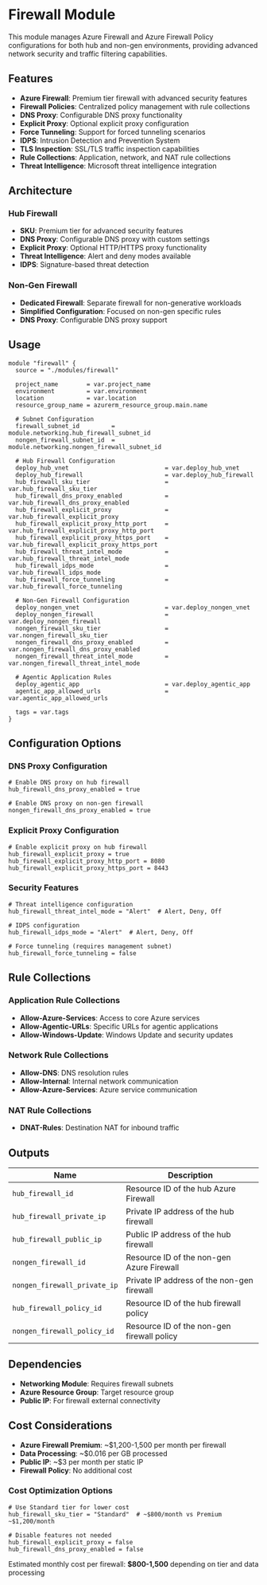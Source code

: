 # Firewall Module

This module manages Azure Firewall and Azure Firewall Policy configurations for both hub and non-gen environments, providing advanced network security and traffic filtering capabilities.

## Features

- **Azure Firewall**: Premium tier firewall with advanced security features
- **Firewall Policies**: Centralized policy management with rule collections
- **DNS Proxy**: Configurable DNS proxy functionality
- **Explicit Proxy**: Optional explicit proxy configuration
- **Force Tunneling**: Support for forced tunneling scenarios
- **IDPS**: Intrusion Detection and Prevention System
- **TLS Inspection**: SSL/TLS traffic inspection capabilities
- **Rule Collections**: Application, network, and NAT rule collections
- **Threat Intelligence**: Microsoft threat intelligence integration

## Architecture

### Hub Firewall
- **SKU**: Premium tier for advanced security features
- **DNS Proxy**: Configurable DNS proxy with custom settings
- **Explicit Proxy**: Optional HTTP/HTTPS proxy functionality
- **Threat Intelligence**: Alert and deny modes available
- **IDPS**: Signature-based threat detection

### Non-Gen Firewall
- **Dedicated Firewall**: Separate firewall for non-generative workloads
- **Simplified Configuration**: Focused on non-gen specific rules
- **DNS Proxy**: Configurable DNS proxy support

## Usage

```hcl
module "firewall" {
  source = "./modules/firewall"
  
  project_name        = var.project_name
  environment         = var.environment
  location            = var.location
  resource_group_name = azurerm_resource_group.main.name
  
  # Subnet Configuration
  firewall_subnet_id         = module.networking.hub_firewall_subnet_id
  nongen_firewall_subnet_id  = module.networking.nongen_firewall_subnet_id
  
  # Hub Firewall Configuration
  deploy_hub_vnet                           = var.deploy_hub_vnet
  deploy_hub_firewall                       = var.deploy_hub_firewall
  hub_firewall_sku_tier                     = var.hub_firewall_sku_tier
  hub_firewall_dns_proxy_enabled            = var.hub_firewall_dns_proxy_enabled
  hub_firewall_explicit_proxy               = var.hub_firewall_explicit_proxy
  hub_firewall_explicit_proxy_http_port     = var.hub_firewall_explicit_proxy_http_port
  hub_firewall_explicit_proxy_https_port    = var.hub_firewall_explicit_proxy_https_port
  hub_firewall_threat_intel_mode            = var.hub_firewall_threat_intel_mode
  hub_firewall_idps_mode                    = var.hub_firewall_idps_mode
  hub_firewall_force_tunneling              = var.hub_firewall_force_tunneling
  
  # Non-Gen Firewall Configuration
  deploy_nongen_vnet                        = var.deploy_nongen_vnet
  deploy_nongen_firewall                    = var.deploy_nongen_firewall
  nongen_firewall_sku_tier                  = var.nongen_firewall_sku_tier
  nongen_firewall_dns_proxy_enabled         = var.nongen_firewall_dns_proxy_enabled
  nongen_firewall_threat_intel_mode         = var.nongen_firewall_threat_intel_mode
  
  # Agentic Application Rules
  deploy_agentic_app                        = var.deploy_agentic_app
  agentic_app_allowed_urls                  = var.agentic_app_allowed_urls
  
  tags = var.tags
}
```

## Configuration Options

### DNS Proxy Configuration
```hcl
# Enable DNS proxy on hub firewall
hub_firewall_dns_proxy_enabled = true

# Enable DNS proxy on non-gen firewall  
nongen_firewall_dns_proxy_enabled = true
```

### Explicit Proxy Configuration
```hcl
# Enable explicit proxy on hub firewall
hub_firewall_explicit_proxy = true
hub_firewall_explicit_proxy_http_port = 8080
hub_firewall_explicit_proxy_https_port = 8443
```

### Security Features
```hcl
# Threat intelligence configuration
hub_firewall_threat_intel_mode = "Alert"  # Alert, Deny, Off

# IDPS configuration
hub_firewall_idps_mode = "Alert"  # Alert, Deny, Off

# Force tunneling (requires management subnet)
hub_firewall_force_tunneling = false
```

## Rule Collections

### Application Rule Collections
- **Allow-Azure-Services**: Access to core Azure services
- **Allow-Agentic-URLs**: Specific URLs for agentic applications
- **Allow-Windows-Update**: Windows Update and security updates

### Network Rule Collections
- **Allow-DNS**: DNS resolution rules
- **Allow-Internal**: Internal network communication
- **Allow-Azure-Services**: Azure service communication

### NAT Rule Collections
- **DNAT-Rules**: Destination NAT for inbound traffic

## Outputs

| Name | Description |
|------|-------------|
| `hub_firewall_id` | Resource ID of the hub Azure Firewall |
| `hub_firewall_private_ip` | Private IP address of the hub firewall |
| `hub_firewall_public_ip` | Public IP address of the hub firewall |
| `nongen_firewall_id` | Resource ID of the non-gen Azure Firewall |
| `nongen_firewall_private_ip` | Private IP address of the non-gen firewall |
| `hub_firewall_policy_id` | Resource ID of the hub firewall policy |
| `nongen_firewall_policy_id` | Resource ID of the non-gen firewall policy |

## Dependencies

- **Networking Module**: Requires firewall subnets
- **Azure Resource Group**: Target resource group
- **Public IP**: For firewall external connectivity

## Cost Considerations

- **Azure Firewall Premium**: ~$1,200-1,500 per month per firewall
- **Data Processing**: ~$0.016 per GB processed
- **Public IP**: ~$3 per month per static IP
- **Firewall Policy**: No additional cost

### Cost Optimization Options
```hcl
# Use Standard tier for lower cost
hub_firewall_sku_tier = "Standard"  # ~$800/month vs Premium ~$1,200/month

# Disable features not needed
hub_firewall_explicit_proxy = false
hub_firewall_dns_proxy_enabled = false
```

Estimated monthly cost per firewall: **$800-1,500** depending on tier and data processing
